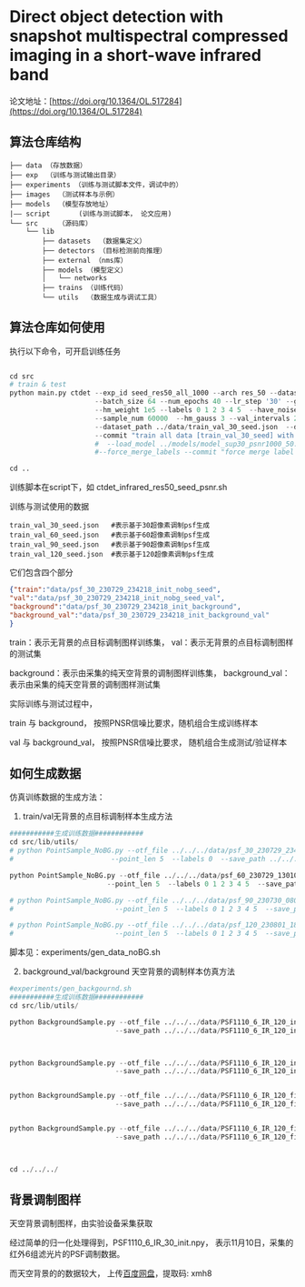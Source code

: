 # Direct object detection with snapshot multispectral compressed imaging in a short-wave infrared band

论文地址：[https://doi.org/10.1364/OL.517284](https://doi.org/10.1364/OL.517284)


## 算法仓库结构


```
├── data （存放数据）
├── exp  （训练与测试输出目录）
├── experiments （训练与测试脚本文件，调试中的）
├── images	（测试样本与示例）
├── models	（模型存放地址）
|—— script       (训练与测试脚本， 论文应用)
└── src		（源码库）
    └── lib
        ├── datasets  （数据集定义）
        ├── detectors （目标检测前向推理）
        ├── external （nms库）
        ├── models （模型定义）
        │   └── networks
        ├── trains （训练代码）
        └── utils  （数据生成与调试工具）

```

## 算法仓库如何使用

执行以下命令，可开启训练任务

```python

cd src
# train & test
python main.py ctdet --exp_id seed_res50_all_1000 --arch res_50 --dataset point --mse_loss \
                     --batch_size 64 --num_epochs 40 --lr_step '30' --gpus 1 --debug 0 \
                     --hm_weight 1e5 --labels 0 1 2 3 4 5  --have_noise False --noise_sigma 0.02\
                     --sample_num 60000  --hm_gauss 3 --val_intervals 2 \
                     --dataset_path ../data/train_val_30_seed.json  --data_mode all --psnr 1000 1001 \
                     --commit "train all data [train_val_30_seed] with resnet50 psnr=1000, without noise" \
                     #  --load_model ../models/model_sup30_psnr1000_50.pth
                     #--force_merge_labels --commit "force merge label for all data, just eval local precise"

cd ..

```

训练脚本在script下，如 ctdet_infrared_res50_seed_psnr.sh

训练与测试使用的数据 

```
train_val_30_seed.json   #表示基于30超像素调制psf生成
train_val_60_seed.json   #表示基于60超像素调制psf生成
train_val_90_seed.json   #表示基于90超像素调制psf生成
train_val_120_seed.json  #表示基于120超像素调制psf生成

```

它们包含四个部分

```json
{"train":"data/psf_30_230729_234218_init_nobg_seed",
"val":"data/psf_30_230729_234218_init_nobg_seed_val",
"background":"data/psf_30_230729_234218_init_background",
"background_val":"data/psf_30_230729_234218_init_background_val"
}
```

train：表示无背景的点目标调制图样训练集， val：表示无背景的点目标调制图样的测试集

background：表示由采集的纯天空背景的调制图样训练集， background_val：表示由采集的纯天空背景的调制图样测试集

实际训练与测试过程中， 

train 与 background， 按照PNSR信噪比要求，随机组合生成训练样本

val 与 background_val， 按照PNSR信噪比要求， 随机组合生成测试/验证样本



## 如何生成数据

仿真训练数据的生成方法：

1. train/val无背景的点目标调制样本生成方法

```python
###########生成训练数据############
cd src/lib/utils/
# python PointSample_NoBG.py --otf_file ../../../data/psf_30_230729_234218_init.npy --point_type gauss --weight_mode onehot \
#                        --point_len 5  --labels 0  --save_path ../../../data/one_background --num 10 --jobs 16

python PointSample_NoBG.py --otf_file ../../../data/psf_60_230729_130106_init.npy --point_type gauss --weight_mode rand \
                        --point_len 5  --labels 0 1 2 3 4 5  --save_path ../../../data/psf_60_230729_130106_init_nobg_seed --num 20000 --jobs 16

# python PointSample_NoBG.py --otf_file ../../../data/psf_90_230730_080929_init.npy --point_type gauss --weight_mode rand \
#                         --point_len 5  --labels 0 1 2 3 4 5  --save_path ../../../data/psf_90_230730_080929_init_nobg_seed --num 20000 --jobs 16

# python PointSample_NoBG.py --otf_file ../../../data/psf_120_230801_180614_init.npy --point_type gauss --weight_mode rand \
#                         --point_len 5  --labels 0 1 2 3 4 5  --save_path ../../../data/psf_120_230801_180614_init_nobg_seed --num 20000 --jobs 16

```

脚本见：experiments/gen_data_noBG.sh

2. background_val/background 天空背景的调制样本仿真方法

```python
#experiments/gen_backgournd.sh
###########生成训练数据############
cd src/lib/utils/

python BackgroundSample.py --otf_file ../../../data/PSF1110_6_IR_120_init.npy \
                          --save_path ../../../data/PSF1110_6_IR_120_init_background_val --jobs 10



python BackgroundSample.py --otf_file ../../../data/PSF1110_6_IR_120_init.npy \
                          --save_path ../../../data/PSF1110_6_IR_120_init_background --jobs 10


python BackgroundSample.py --otf_file ../../../data/PSF1110_6_IR_120_final.npy \
                          --save_path ../../../data/PSF1110_6_IR_120_final_background_val --jobs 10


python BackgroundSample.py --otf_file ../../../data/PSF1110_6_IR_120_final.npy \
                          --save_path ../../../data/PSF1110_6_IR_120_final_background --jobs 10



cd ../../../


```

## 背景调制图样

天空背景调制图样，由实验设备采集获取

经过简单的归一化处理得到，PSF1110_6_IR_30_init.npy， 表示11月10日，采集的红外6组滤光片的PSF调制数据。

而天空背景的的数据较大， 上传[百度网盘](https://pan.baidu.com/s/12vaHgK3WWUAllUIOE09p8w?pwd=xmh8)，提取码: xmh8

